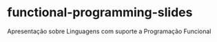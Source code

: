 functional-programming-slides
=============================

Apresentação sobre Linguagens com suporte a Programação Funcional
